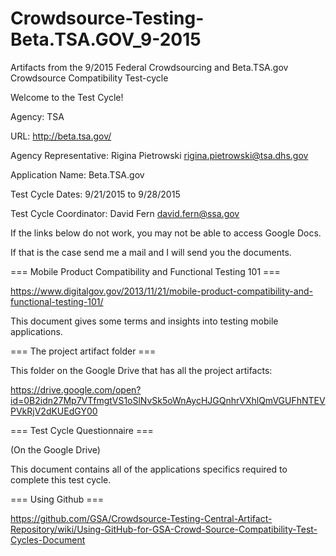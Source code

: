 # Crowdsource-Testing-Beta.TSA.GOV_9-2015
Artifacts from the 9/2015 Federal Crowdsourcing and Beta.TSA.gov Crowdsource Compatibility Test-cycle

Welcome to the Test Cycle!

Agency: TSA

URL: http://beta.tsa.gov/

Agency Representative: Rigina Pietrowski rigina.pietrowski@tsa.dhs.gov

Application Name: Beta.TSA.gov

Test Cycle Dates: 9/21/2015 to 9/28/2015

Test Cycle Coordinator: David Fern david.fern@ssa.gov

If the links below do not work, you may not be able to access Google Docs.

If that is the case send me a mail and I will send you the documents.

=== Mobile Product Compatibility and Functional Testing 101 ===

https://www.digitalgov.gov/2013/11/21/mobile-product-compatibility-and-functional-testing-101/

This document gives some terms and insights into testing mobile applications.

=== The project artifact folder ===

This folder on the Google Drive that has all the project artifacts:

https://drive.google.com/open?id=0B2idn27Mp7VTfmgtVS1oSlNvSk5oWnAycHJGQnhrVXhlQmVGUFhNTEVPVkRjV2dKUEdGY00

=== Test Cycle Questionnaire ===

(On the Google Drive)

This document contains all of the applications specifics required to complete this test cycle.

=== Using Github ===

https://github.com/GSA/Crowdsource-Testing-Central-Artifact-Repository/wiki/Using-GitHub-for-GSA-Crowd-Source-Compatibility-Test-Cycles-Document

